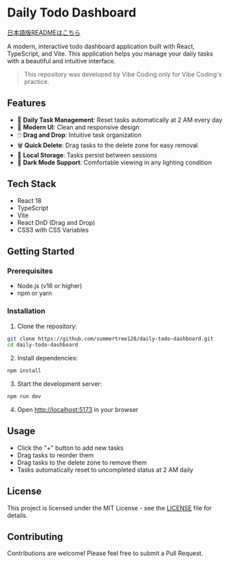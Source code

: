 # Daily Todo Dashboard

[日本語版READMEはこちら](README.ja.md)

A modern, interactive todo dashboard application built with React, TypeScript, and Vite. This application helps you manage your daily tasks with a beautiful and intuitive interface.

> This repository was developed by Vibe Coding only for Vibe Coding's practice.

## Features

- 🎯 **Daily Task Management**: Reset tasks automatically at 2 AM every day
- 🎨 **Modern UI**: Clean and responsive design
- 🖱️ **Drag and Drop**: Intuitive task organization
- 🗑️ **Quick Delete**: Drag tasks to the delete zone for easy removal
- 💾 **Local Storage**: Tasks persist between sessions
- 🌙 **Dark Mode Support**: Comfortable viewing in any lighting condition

## Tech Stack

- React 18
- TypeScript
- Vite
- React DnD (Drag and Drop)
- CSS3 with CSS Variables

## Getting Started

### Prerequisites

- Node.js (v16 or higher)
- npm or yarn

### Installation

1. Clone the repository:
```bash
git clone https://github.com/summertree128/daily-todo-dashboard.git
cd daily-todo-dashboard
```

2. Install dependencies:
```bash
npm install
```

3. Start the development server:
```bash
npm run dev
```

4. Open [http://localhost:5173](http://localhost:5173) in your browser

## Usage

- Click the "+" button to add new tasks
- Drag tasks to reorder them
- Drag tasks to the delete zone to remove them
- Tasks automatically reset to uncompleted status at 2 AM daily

## License

This project is licensed under the MIT License - see the [LICENSE](LICENSE) file for details.

## Contributing

Contributions are welcome! Please feel free to submit a Pull Request.
